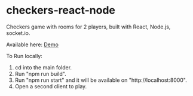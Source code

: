 # checkers-react-node
Checkers game with rooms for 2 players, built with React, Node.js, socket.io.

Available here: 
[Demo](http://checkers-online-game.herokuapp.com/)  

To Run locally:  
1. cd into the main folder.  
2. Run "npm run build".  
3. Run "npm run start" and it will be available on "http://localhost:8000".  
4. Open a second client to play.  
